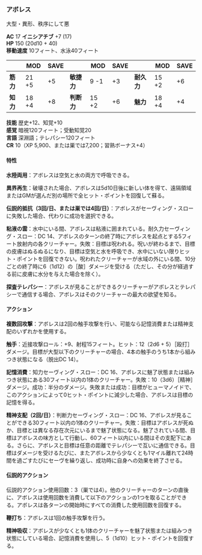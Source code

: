 ### アボレス
大型・異形、秩序にして悪

**AC** 17 **イニシアチブ** +7 (17)  
**HP** 150 (20d10 + 40)  
**移動速度** 10フィート、水泳40フィート

|      | MOD | SAVE |      | MOD | SAVE |      | MOD | SAVE |
|------|-----|------|------|-----|------|------|-----|------|
| **筋力** | 21 +5 | +5 | **敏捷力** | 9 -1 | +3 | **耐久力** | 15 +2 | +6 |
| **知力** | 18 +4 | +8 | **判断力** | 15 +2 | +6 | **魅力** | 18 +4 | +4 |

**技能** 歴史+12、知覚+10  
**感覚** 暗視120フィート；受動知覚20  
**言語** 深淵語；テレパシー120フィート  
**CR** 10（XP 5,900、または巣では7,200；習熟ボーナス+4）

#### 特性

**水陸両用**：アボレスは空気と水の両方で呼吸できる。

**異界再生**：破壊された場合、アボレスは5d10日後に新しい体を得て、遠隔領域またはGMが選んだ別の場所で全ヒット・ポイントを回復して蘇る。

**伝説的抵抗（3回/日、または巣では4回/日）**：アボレスがセーヴィング・スローに失敗した場合、代わりに成功を選択できる。

**粘液の雲**：水中にいる間、アボレスは粘液に囲まれている。耐久力セーヴィング・スロー：DC 14、アボレスのターンの終了時にアボレスを起点とする5フィート放射内の各クリーチャー。失敗：目標は呪われる。呪いが終わるまで、目標の皮膚はぬるぬるになり、目標は空気と水を呼吸でき、水中にいない限りヒット・ポイントを回復できない。呪われたクリーチャーが水域の外にいる間、10分ごとの終了時に6（1d12）の［酸］ダメージを受ける（ただし、その分が経過する前に皮膚に水分を与えた場合を除く）。

**探査テレパシー**：アボレスが見ることができるクリーチャーがアボレスとテレパシーで通信する場合、アボレスはそのクリーチャーの最大の欲望を知る。

#### アクション

**複数回攻撃**：アボレスは2回の触手攻撃を行い、可能なら記憶消費または精神支配のいずれかを使用する。

**触手**：近接攻撃ロール：+9、射程15フィート。ヒット：12（2d6 + 5）［殴打］ダメージ。目標が大型以下のクリーチャーの場合、4本の触手のうち1本から組みつき状態になる（脱出DC 14）。

**記憶消費**：知力セーヴィング・スロー：DC 16、アボレスに魅了状態または組みつき状態にある30フィート以内の1体のクリーチャー。失敗：10（3d6）［精神］ダメージ。成功：半分のダメージ。失敗または成功：目標がヒューマノイドで、このアクションによって0ヒット・ポイントに減少した場合、アボレスは目標の記憶を得る。

**精神支配（2回/日）**：判断力セーヴィング・スロー：DC 16、アボレスが見ることができる30フィート以内の1体のクリーチャー。失敗：目標はアボレスが死ぬか、目標とは異なる存在次元にいるまで魅了状態になる。魅了されている間、目標はアボレスの味方として行動し、60フィート以内にいる間はその支配下にある。さらに、アボレスと目標は任意の距離でテレパシーで互いに通信できる。目標はダメージを受けるたびに、またアボレスから少なくとも1マイル離れて24時間を過ごすたびにセーヴを繰り返し、成功時に自身への効果を終了させる。

#### 伝説的アクション

伝説的アクション使用回数：3（巣では4）。他のクリーチャーのターンの直後に、アボレスは使用回数を消費して以下のアクションの1つを取ることができる。アボレスは各ターンの開始時にすべての消費した使用回数を回復する。

**鞭打ち**：アボレスは1回の触手攻撃を行う。

**精神吸収**：アボレスが少なくとも1体のクリーチャーを魅了状態または組みつき状態にしている場合、記憶消費を使用し、5（1d10）ヒット・ポイントを回復する。